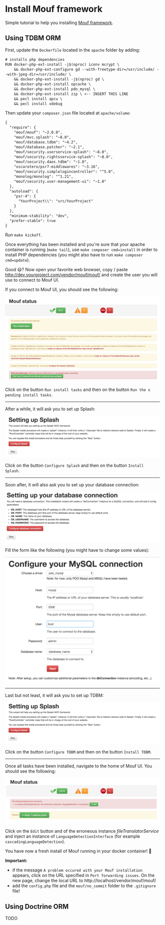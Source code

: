 # Install Mouf framework

Simple tutorial to help you installing [Mouf framework](http://mouf-php.com/).

## Using TDBM ORM

First, update the `Dockerfile` located in the `apache` folder by adding:

```
# installs php dependencies
RUN docker-php-ext-install -j$(nproc) iconv mcrypt \
    && docker-php-ext-configure gd --with-freetype-dir=/usr/include/ --with-jpeg-dir=/usr/include/ \
    && docker-php-ext-install -j$(nproc) gd \
    && docker-php-ext-install opcache \
    && docker-php-ext-install pdo_mysql \
    && docker-php-ext-install zip \ <-- INSERT THIS LINE
    && pecl install apcu \
    && pecl install xdebug
```

Then update your `composer.json` file located at `apache/volume`:

```
{
  "require": {
    "mouf/mouf": "~2.0.0",
    "mouf/mvc.splash": "~8.0",
    "mouf/database.tdbm": "~4.2",
    "mouf/database.patcher": "~2.1",
    "mouf/security.userservice-splash": "~8.0",
    "mouf/security.rightsservice-splash": "~8.0",
    "mouf/security.daos.tdbm": "~1.0",
    "oscarotero/psr7-middlewares": "~3.16",
    "mouf/security.simplelogincontroller": "^5.0",
    "monolog/monolog": "^1.21",
    "mouf/security.user-management-ui": "~1.0"
  },
  "autoload": {
    "psr-4": {
      "YourProject\\": "src/YourProject"
    }
  },
  "minimum-stability": "dev",
  "prefer-stable": true
}
```

Run `make kickoff`.

Once everything has been installed and you're sure that your apache container is running (`make tail`), use `make composer cmd=install` in order to install PHP dependencies (you might also have to run `make composer cmd=update`).

Good :smiley:? Now open your favorite web browser, copy / paste http://dev.yourproject.com/vendor/mouf/mouf/ and create the user you will use to connect to Mouf UI.

If you connect to Mouf UI, you should see the following:

<img src="images/mouf_framework1.png" alt="First connection" />

Click on the button `Run install tasks` and then on the button `Run the x pending install tasks`.

---

After a while, it will ask you to set up Splash:

<img src="images/mouf_framework2.png" alt="Setting up Splash" />

Click on the button `Configure Splash` and then on the button `Install Splash`.

---

Soon after, it will also ask you to set up your database connection:

<img src="images/mouf_framework3.png" alt="Setting up your database connection" />

Fill the form like the following (you might have to change some values):

<img src="images/mouf_framework4.png" alt="Database connection configuration" />

---

Last but not least, it will ask you to set up TDBM:

<img src="images/mouf_framework2.png" alt="Setting up TDBM" />

Click on the button `Configure TDBM` and then on the button `Install TDBM`.

---

Once all tasks have been installed, navigate to the home of Mouf UI. You should see the following:

<img src="images/mouf_framework6.png" alt="Installation of tasks completed" />

Click on the `Edit` button and of the erroneous instance *fileTranslatorService* and inject an instance of `LanguageDetectionInterface` (for example `cascadingLanguageDetection`).

You have now a fresh install of Mouf running in your docker container! :metal:

**Important:** 

* if the message `A problem occured with your Mouf installation` appears, click on the URL specified in `Port forwarding issues`. On the new page, change the local URL to http://localhost/vendor/mouf/mouf/
* add the `config.php` file and the `mouf/no_commit` folder to the `.gitignore` file! 

## Using Doctrine ORM

TODO
